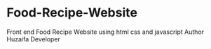 # Food-Recipe-Website
Front end Food Recipe Website using html css and javascript
Author Huzaifa Developer
